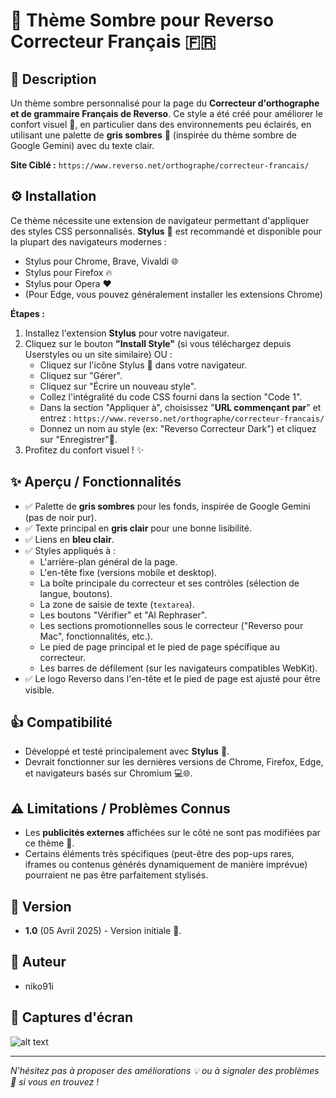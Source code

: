 # 🌙 Thème Sombre pour Reverso Correcteur Français 🇫🇷

## 📝 Description

Un thème sombre personnalisé pour la page du **Correcteur d'orthographe et de grammaire Français de Reverso**. Ce style a été créé pour améliorer le confort visuel 👀, en particulier dans des environnements peu éclairés, en utilisant une palette de **gris sombres** 🎨 (inspirée du thème sombre de Google Gemini) avec du texte clair.

**Site Ciblé :** `https://www.reverso.net/orthographe/correcteur-francais/`

## ⚙️ Installation

Ce thème nécessite une extension de navigateur permettant d'appliquer des styles CSS personnalisés. **Stylus** 🧩 est recommandé et disponible pour la plupart des navigateurs modernes :
* Stylus pour Chrome, Brave, Vivaldi 🌐
* Stylus pour Firefox 🔥
* Stylus pour Opera ❤️
* (Pour Edge, vous pouvez généralement installer les extensions Chrome)

**Étapes :**
1.  Installez l'extension **Stylus** pour votre navigateur.
2.  Cliquez sur le bouton **"Install Style"** (si vous téléchargez depuis Userstyles ou un site similaire) OU :
    * Cliquez sur l'icône Stylus 🧩 dans votre navigateur.
    * Cliquez sur "Gérer".
    * Cliquez sur "Écrire un nouveau style".
    * Collez l'intégralité du code CSS fourni dans la section "Code 1".
    * Dans la section "Appliquer à", choisissez "**URL commençant par**" et entrez : `https://www.reverso.net/orthographe/correcteur-francais/`
    * Donnez un nom au style (ex: "Reverso Correcteur Dark") et cliquez sur "Enregistrer"💾.
3.  Profitez du confort visuel ! ✨

## ✨ Aperçu / Fonctionnalités

* ✅ Palette de **gris sombres** pour les fonds, inspirée de Google Gemini (pas de noir pur).
* ✅ Texte principal en **gris clair** pour une bonne lisibilité.
* ✅ Liens en **bleu clair**.
* ✅ Styles appliqués à :
    * L'arrière-plan général de la page.
    * L'en-tête fixe (versions mobile et desktop).
    * La boîte principale du correcteur et ses contrôles (sélection de langue, boutons).
    * La zone de saisie de texte (`textarea`).
    * Les boutons "Vérifier" et "AI Rephraser".
    * Les sections promotionnelles sous le correcteur ("Reverso pour Mac", fonctionnalités, etc.).
    * Le pied de page principal et le pied de page spécifique au correcteur.
    * Les barres de défilement (sur les navigateurs compatibles WebKit).
* ✅ Le logo Reverso dans l'en-tête et le pied de page est ajusté pour être visible.

## 👍 Compatibilité

* Développé et testé principalement avec **Stylus** 🧩.
* Devrait fonctionner sur les dernières versions de Chrome, Firefox, Edge, et navigateurs basés sur Chromium 💻🌐.

## ⚠️ Limitations / Problèmes Connus

* Les **publicités externes** affichées sur le côté ne sont pas modifiées par ce thème 🤷.
* Certains éléments très spécifiques (peut-être des pop-ups rares, iframes ou contenus générés dynamiquement de manière imprévue) pourraient ne pas être parfaitement stylisés.

## 📅 Version

* **1.0** (05 Avril 2025) - Version initiale 🎉.

## 👋 Auteur

* niko91i

## 📸 Captures d'écran

![alt text]([http://url/to/img.png](https://imgur.com/a/l1rypB6))

---

*N'hésitez pas à proposer des améliorations 💡 ou à signaler des problèmes 🐛 si vous en trouvez !*
